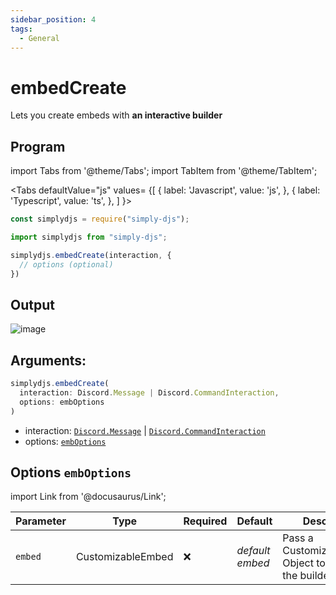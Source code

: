 ```yaml
---
sidebar_position: 4
tags:
  - General
---
```


# embedCreate

Lets you create embeds with **an interactive builder**


## Program

import Tabs from '@theme/Tabs';
import TabItem from '@theme/TabItem';

<Tabs
  defaultValue="js"
  values= {[
    { label: 'Javascript', value: 'js', },
    { label: 'Typescript', value: 'ts', },
  ]
}>
<TabItem value="js">

```js
const simplydjs = require("simply-djs");
```

</TabItem>

<TabItem value="ts">

```ts
import simplydjs from "simply-djs";
```

</TabItem>

</Tabs>

```js
simplydjs.embedCreate(interaction, { 
  // options (optional)
})
```


## Output

![image](https://user-images.githubusercontent.com/71836991/173194554-6e1429b6-b92c-4afe-9d25-0f54a23169d8.png)

## Arguments:
```ts
simplydjs.embedCreate(
  interaction: Discord.Message | Discord.CommandInteraction,
  options: embOptions
)
```

- interaction: [`Discord.Message`](https://discord.js.org/#/docs/discord.js/stable/class/Message) | [`Discord.CommandInteraction`](https://discord.js.org/#/docs/discord.js/stable/class/CommandInteraction)
- options: [`embOptions`](#options-embOptions)

## Options `embOptions`

import Link from '@docusaurus/Link';

| Parameter | Type | Required | Default    | Description |
| --------- | ----- | -------- | -------- | ---------- |
| `embed` | <Link to="/docs/types/CustomizableEmbed">CustomizableEmbed</Link>         | ❌        | _default embed_  | Pass a CustomizableEmbed Object to customize the builder embed  |
